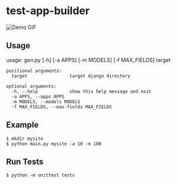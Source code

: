 test-app-builder
================

![Demo GIF](https://dl.dropboxusercontent.com/u/18982788/out.gif)

## Usage

usage: gen.py [-h] [-a APPS] [-m MODELS] [-f MAX_FIELDS] target

    positional arguments:
      target                target django directory

    optional arguments:
      -h, --help            show this help message and exit
      -a APPS, --apps APPS
      -m MODELS, --models MODELS
      -f MAX_FIELDS, --max-fields MAX_FIELDS

## Example

    $ mkdir mysite
    $ python main.py mysite -a 10 -m 100

## Run Tests

    $ python -m unittest tests
